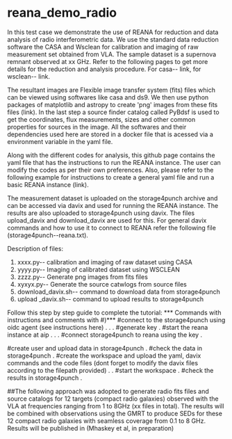 # reana_demo_radio

In this test case we demonstrate the use of REANA for reduction and data analysis of radio interferometric data. We use the standard data reduction software the CASA and Wsclean for calibration and imaging of raw measurement set obtained from VLA. The sample dataset is a supernova remnant observed at xx GHz. Refer to the following pages to get more details for the reduction and analysis procedure. For casa-- link, for wsclean-- link.  

The resultant images are Flexible image transfer system (fits) files which can be viewed using softwares  like casa and ds9. We then use python packages of matplotlib and astropy to create 'png' images from these fits files (link). In the last step a source finder catalog called PyBdsf is used to get the coordinates, flux measurements, sizes and other common properties for sources in the image. All the softwares and their dependencies used here are stored in a docker file that is acessed via a environment variable in the yaml file.

Along with the different codes for analysis, this github page contains the yaml file that has the instructions to run the REANA instance. The user can modify the codes as per their own preferences. Also, please refer to the following example for instructions to create a general yaml file and run a basic REANA instance (link). 

The measurement dataset is uploaded on the storage4punch archive and can be accessed via davix and used for running  the REANA instance. The results are also  uploaded to storage4punch using davix. The files upload_davix and download_davix are used for this. For  general davix commands and how to use it to connect to REANA refer the following file (storage4punch--reana.txt).

Description of files:
1) xxxx.py-- calibration and imaging of raw dataset using CASA
2) yyyy.py-- Imaging of calibrated dataset using WSCLEAN
3) zzzz.py-- Generate png images from fits files
4) xyxyx.py-- Generate the source catwlogs from source files
5) download_davix.sh-- command to download data from storage4punch
6) upload _davix.sh-- command to upload results to storage4punch

Follow this step by step guide to complete the tutorial:
*** Commands with instructions and comments with #)***
#connect to the storage4punch using oidc agent (see instructions here)
.
.
.
#generate key 
.
#start the reana instance at aip
.
.
.
#connect storage4punch to reana using the key
.

#create user and upload data in storage4punch
.
#check the data in storage4punch
.
#create the workspace and upload the yaml, davix commands and the code files (dont forget to modify the davix files according to the filepath provided)
.
.
#start the workspace
.
#check the results in storage4punch
.


##The following approach was adopted to generate radio fits files and source catalogs for 12 targets (compact radio galaxies) observed with the VLA at frequencies ranging from 1 to 8GHz (xx files in total). The results will be combined with observations using the GMRT to produce SEDs for these 12 compact radio galaxies with seamless coverage from 0.1 to 8 GHz. Results will be published in (Mhaskey et al, in preparation)
